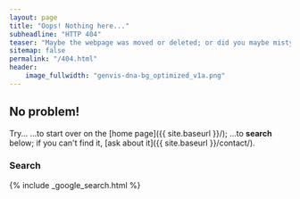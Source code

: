 ```yaml
---
layout: page
title: "Oops! Nothing here..."
subheadline: "HTTP 404"
teaser: "Maybe the webpage was moved or deleted; or did you maybe mistype the link?"
sitemap: false
permalink: "/404.html"
header:
    image_fullwidth: "genvis-dna-bg_optimized_v1a.png"
---
```

## No problem!

Try...
...to start over on the [home page]({{ site.baseurl }}/);
...to **search** below;
if you can't find it, [ask about it]({{ site.baseurl }}/contact/).

### Search

{% include _google_search.html %}
